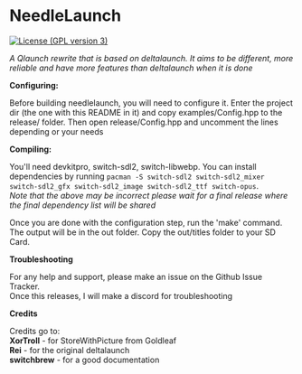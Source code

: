 # NeedleLaunch
[![License (GPL version 3)](https://img.shields.io/badge/license-GNU%20GPL%20version%203-red.svg?style=flat-square)](http://opensource.org/licenses/GPL-3.0)

*A Qlaunch rewrite that is based on deltalaunch. It aims to be different, more reliable and have more features than deltalaunch when it is done*

**Configuring:**

Before building needlelaunch, you will need to configure it. Enter the project dir (the one with this README in it) and copy examples/Config.hpp to the release/ folder. Then open release/Config.hpp and uncomment the lines depending or your needs

**Compiling:**

You'll need devkitpro, switch-sdl2, switch-libwebp. You can install dependencies by running `pacman -S switch-sdl2 switch-sdl2_mixer switch-sdl2_gfx switch-sdl2_image switch-sdl2_ttf switch-opus`.<br/>
*Note that the above may be incorrect please wait for a final release where the final dependency list will be shared*

Once you are done with the configuration step, run the 'make' command.<br/> The output will be in the out folder.
Copy the out/titles folder to your SD Card.

**Troubleshooting**

For any help and support, please make an issue on the Github Issue Tracker.<br/> Once this releases, I will make a discord for troubleshooting

**Credits**

Credits go to:<br/>
	**XorTroll** - for StoreWithPicture from Goldleaf<br/>
	**Rei** - for the original deltalaunch<br/>
	**switchbrew** - for a good documentation<br/>
